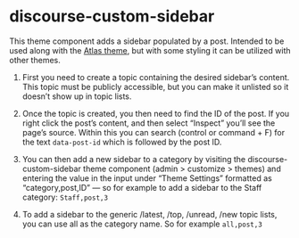 # discourse-custom-sidebar

This theme component adds a sidebar populated by a post. Intended to be used along with the [Atlas theme](https://github.com/awesomerobot/atlas), but with some styling it can be utilized with other themes.

1. First you need to create a topic containing the desired sidebar’s content. This topic must be publicly accessible, but you can make it unlisted so it doesn’t show up in topic lists.

2. Once the topic is created, you then need to find the ID of the post. If you right click the post’s content, and then select “Inspect” you’ll see the page’s source. Within this you can search (control or command + F) for the text `data-post-id` which is followed by the post ID.

3. You can then add a new sidebar to a category by visiting the discourse-custom-sidebar theme component (admin > customize > themes) and entering the value in the input under “Theme Settings” formatted as “category,post,ID” — so for example to add a sidebar to the Staff category: `Staff,post,3`

4. To add a sidebar to the generic /latest, /top, /unread, /new topic lists, you can use all as the category name. So for example `all,post,3`
